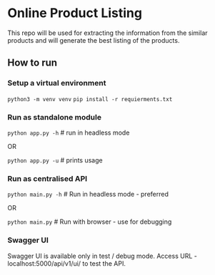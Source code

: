 # Online Product Listing
This repo will be used for extracting the information from the similar products and will generate the best listing of the products.

## How to run
### Setup a virtual environment
`python3 -m venv venv` 
`pip install -r requierments.txt`

### Run as standalone module
`python app.py -h` # run in headless mode

OR

`python app.py -u` # prints usage

### Run as centralised API
`python main.py -h` # Run in headless mode - preferred

OR

`python main.py` # Run with browser - use for debugging

### Swagger UI
Swagger UI is available only in test / debug mode. Access URL - localhost:5000/api/v1/ui/ to test the API.